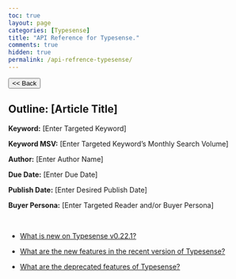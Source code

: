 ```yaml
---
toc: true
layout: page
categories: [Typesense]
title: "API Reference for Typesense."
comments: true
hidden: true
permalink: /api-refrence-typesense/
---
```


<button class="back-button" onclick="window.history.back()"><< Back</button>

## Outline: [Article Title]

**Keyword:** [Enter Targeted Keyword]

**Keyword MSV:** [Enter Targeted Keyword’s Monthly Search Volume]

**Author:** [Enter Author Name]

**Due Date:** [Enter Due Date]

**Publish Date:** [Enter Desired Publish Date]

**Buyer Persona:** [Enter Targeted Reader and/or Buyer Persona]

<br>

<ul>
<li><p><a href="https://aviyeldevrel.github.io/Aviyel-Blogs-Review/new-typesense-version/">What is new on Typesense v0.22.1?</a><p>
<li><p><a href="https://aviyeldevrel.github.io/Aviyel-Blogs-Review/new-typesense-version-features/">What are the new features in the recent version of Typesense?</a><p>
<li><p><a href="https://aviyeldevrel.github.io/Aviyel-Blogs-Review/deprecated-feature-typesense/">What are the deprecated features of Typesense?</a><p>
